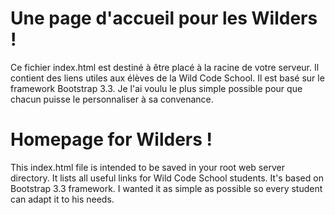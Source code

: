 # Une page d'accueil pour les Wilders !
Ce fichier index.html est destiné à être placé à la racine de votre serveur.
Il contient des liens utiles aux élèves de la Wild Code School.
Il est basé sur le framework Bootstrap 3.3.
Je l'ai voulu le plus simple possible pour que chacun puisse le personnaliser à sa convenance.

# Homepage for Wilders !
This index.html file is intended to be saved in your root web server directory.
It lists all useful links for Wild Code School students. It's based on Bootstrap 3.3 framework.
I wanted it as simple as possible so every student can adapt it to his needs.